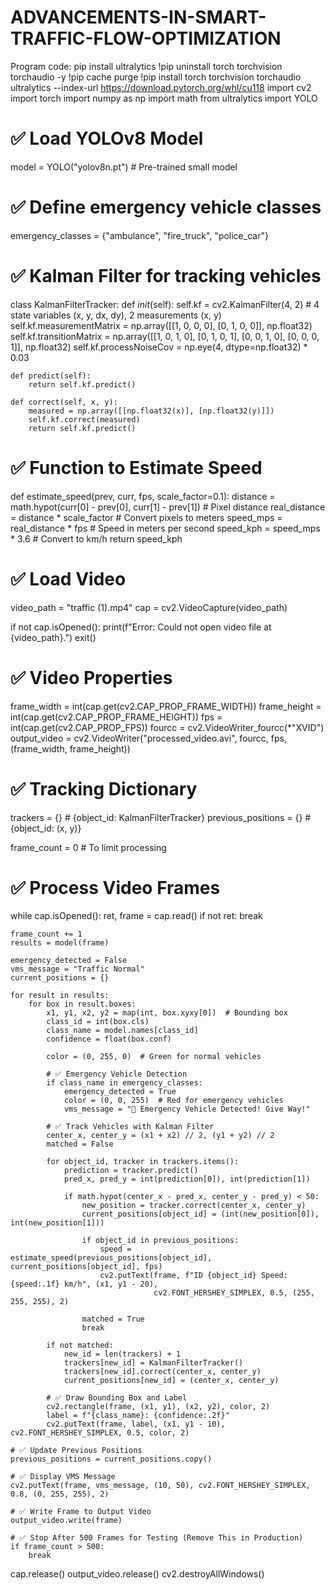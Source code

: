# ADVANCEMENTS-IN-SMART-TRAFFIC-FLOW-OPTIMIZATION
Program code:
pip install ultralytics
!pip uninstall torch torchvision torchaudio -y
!pip cache purge
!pip install torch torchvision torchaudio ultralytics --index-url https://download.pytorch.org/whl/cu118
import cv2
import torch
import numpy as np
import math
from ultralytics import YOLO

# ✅ Load YOLOv8 Model
model = YOLO("yolov8n.pt")  # Pre-trained small model

# ✅ Define emergency vehicle classes
emergency_classes = {"ambulance", "fire_truck", "police_car"}

# ✅ Kalman Filter for tracking vehicles
class KalmanFilterTracker:
    def _init_(self):
        self.kf = cv2.KalmanFilter(4, 2)  # 4 state variables (x, y, dx, dy), 2 measurements (x, y)
        self.kf.measurementMatrix = np.array([[1, 0, 0, 0], [0, 1, 0, 0]], np.float32)
        self.kf.transitionMatrix = np.array([[1, 0, 1, 0], [0, 1, 0, 1], [0, 0, 1, 0], [0, 0, 0, 1]], np.float32)
        self.kf.processNoiseCov = np.eye(4, dtype=np.float32) * 0.03

    def predict(self):
        return self.kf.predict()

    def correct(self, x, y):
        measured = np.array([[np.float32(x)], [np.float32(y)]])
        self.kf.correct(measured)
        return self.kf.predict()

# ✅ Function to Estimate Speed
def estimate_speed(prev, curr, fps, scale_factor=0.1):
    distance = math.hypot(curr[0] - prev[0], curr[1] - prev[1])  # Pixel distance
    real_distance = distance * scale_factor  # Convert pixels to meters
    speed_mps = real_distance * fps  # Speed in meters per second
    speed_kph = speed_mps * 3.6  # Convert to km/h
    return speed_kph

# ✅ Load Video
video_path = "traffic (1).mp4"
cap = cv2.VideoCapture(video_path)

if not cap.isOpened():
    print(f"Error: Could not open video file at {video_path}.")
    exit()

# ✅ Video Properties
frame_width = int(cap.get(cv2.CAP_PROP_FRAME_WIDTH))
frame_height = int(cap.get(cv2.CAP_PROP_FRAME_HEIGHT))
fps = int(cap.get(cv2.CAP_PROP_FPS))
fourcc = cv2.VideoWriter_fourcc(*"XVID")
output_video = cv2.VideoWriter("processed_video.avi", fourcc, fps, (frame_width, frame_height))

# ✅ Tracking Dictionary
trackers = {}  # {object_id: KalmanFilterTracker}
previous_positions = {}  # {object_id: (x, y)}

frame_count = 0  # To limit processing

# ✅ Process Video Frames
while cap.isOpened():
    ret, frame = cap.read()
    if not ret:
        break

    frame_count += 1
    results = model(frame)

    emergency_detected = False
    vms_message = "Traffic Normal"
    current_positions = {}

    for result in results:
        for box in result.boxes:
            x1, y1, x2, y2 = map(int, box.xyxy[0])  # Bounding box
            class_id = int(box.cls)
            class_name = model.names[class_id]
            confidence = float(box.conf)

            color = (0, 255, 0)  # Green for normal vehicles

            # ✅ Emergency Vehicle Detection
            if class_name in emergency_classes:
                emergency_detected = True
                color = (0, 0, 255)  # Red for emergency vehicles
                vms_message = "🚨 Emergency Vehicle Detected! Give Way!"

            # ✅ Track Vehicles with Kalman Filter
            center_x, center_y = (x1 + x2) // 2, (y1 + y2) // 2
            matched = False

            for object_id, tracker in trackers.items():
                prediction = tracker.predict()
                pred_x, pred_y = int(prediction[0]), int(prediction[1])

                if math.hypot(center_x - pred_x, center_y - pred_y) < 50:
                    new_position = tracker.correct(center_x, center_y)
                    current_positions[object_id] = (int(new_position[0]), int(new_position[1]))

                    if object_id in previous_positions:
                        speed = estimate_speed(previous_positions[object_id], current_positions[object_id], fps)
                        cv2.putText(frame, f"ID {object_id} Speed: {speed:.1f} km/h", (x1, y1 - 20),
                                    cv2.FONT_HERSHEY_SIMPLEX, 0.5, (255, 255, 255), 2)

                    matched = True
                    break

            if not matched:
                new_id = len(trackers) + 1
                trackers[new_id] = KalmanFilterTracker()
                trackers[new_id].correct(center_x, center_y)
                current_positions[new_id] = (center_x, center_y)

            # ✅ Draw Bounding Box and Label
            cv2.rectangle(frame, (x1, y1), (x2, y2), color, 2)
            label = f"{class_name}: {confidence:.2f}"
            cv2.putText(frame, label, (x1, y1 - 10), cv2.FONT_HERSHEY_SIMPLEX, 0.5, color, 2)

    # ✅ Update Previous Positions
    previous_positions = current_positions.copy()

    # ✅ Display VMS Message
    cv2.putText(frame, vms_message, (10, 50), cv2.FONT_HERSHEY_SIMPLEX, 0.8, (0, 255, 255), 2)

    # ✅ Write Frame to Output Video
    output_video.write(frame)

    # ✅ Stop After 500 Frames for Testing (Remove This in Production)
    if frame_count > 500:
        break

cap.release()
output_video.release()
cv2.destroyAllWindows()
